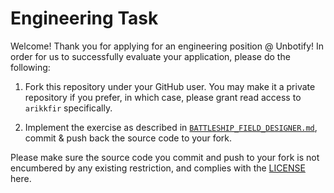 # Engineering Task

Welcome! Thank you for applying for an engineering position @ Unbotify! In order for us to successfully evaluate your application, please do the following:

1. Fork this repository under your GitHub user. You may make it a private repository if you prefer, in which case, please grant read access to `arikkfir` specifically.

2. Implement the exercise as described in [`BATTLESHIP_FIELD_DESIGNER.md`](BATTLESHIP_FIELD_DESIGNER.md), commit & push back the source code to your fork.

Please make sure the source code you commit and push to your fork is not encumbered by any existing restriction, and complies with the [LICENSE](LICENSE) here.
